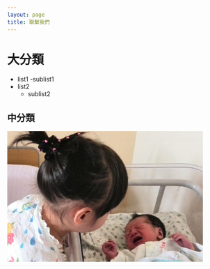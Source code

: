 ```yaml
---
layout: page
title: 聯繫我們
---
```


# 大分類

- list1
  -sublist1
- list2
  - sublist2
  
## 中分類

![children](./450300.png)
